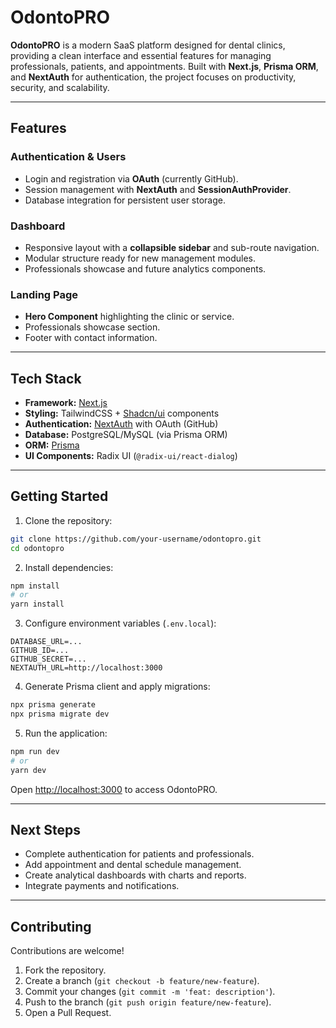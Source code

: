 
# OdontoPRO

**OdontoPRO** is a modern SaaS platform designed for dental clinics, providing a clean interface and essential features for managing professionals, patients, and appointments. Built with **Next.js**, **Prisma ORM**, and **NextAuth** for authentication, the project focuses on productivity, security, and scalability.

---

## Features

### Authentication & Users
- Login and registration via **OAuth** (currently GitHub).
- Session management with **NextAuth** and **SessionAuthProvider**.
- Database integration for persistent user storage.

### Dashboard
- Responsive layout with a **collapsible sidebar** and sub-route navigation.
- Modular structure ready for new management modules.
- Professionals showcase and future analytics components.

### Landing Page
- **Hero Component** highlighting the clinic or service.
- Professionals showcase section.
- Footer with contact information.

---

## Tech Stack

- **Framework:** [Next.js](https://nextjs.org/)  
- **Styling:** TailwindCSS + [Shadcn/ui](https://ui.shadcn.com/) components  
- **Authentication:** [NextAuth](https://next-auth.js.org/) with OAuth (GitHub)  
- **Database:** PostgreSQL/MySQL (via Prisma ORM)  
- **ORM:** [Prisma](https://www.prisma.io/)  
- **UI Components:** Radix UI (`@radix-ui/react-dialog`)  

---

## Getting Started

1. Clone the repository:
```bash
git clone https://github.com/your-username/odontopro.git
cd odontopro
````

2. Install dependencies:

```bash
npm install
# or
yarn install
```

3. Configure environment variables (`.env.local`):

```
DATABASE_URL=...
GITHUB_ID=...
GITHUB_SECRET=...
NEXTAUTH_URL=http://localhost:3000
```

4. Generate Prisma client and apply migrations:

```bash
npx prisma generate
npx prisma migrate dev
```

5. Run the application:

```bash
npm run dev
# or
yarn dev
```

Open [http://localhost:3000](http://localhost:3000) to access OdontoPRO.

---

## Next Steps

* Complete authentication for patients and professionals.
* Add appointment and dental schedule management.
* Create analytical dashboards with charts and reports.
* Integrate payments and notifications.

---

## Contributing

Contributions are welcome!

1. Fork the repository.
2. Create a branch (`git checkout -b feature/new-feature`).
3. Commit your changes (`git commit -m 'feat: description'`).
4. Push to the branch (`git push origin feature/new-feature`).
5. Open a Pull Request.
